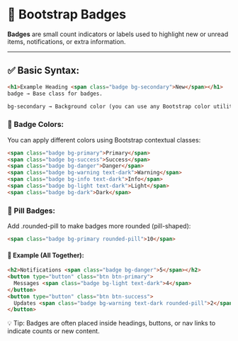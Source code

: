 # 🔹 Bootstrap Badges

**Badges** are small count indicators or labels used to highlight new or unread items, notifications, or extra information.

---

## ✅ Basic Syntax:

```html
<h1>Example Heading <span class="badge bg-secondary">New</span></h1>
badge → Base class for badges.

bg-secondary → Background color (you can use any Bootstrap color utility).
```

### 🎨 Badge Colors:
You can apply different colors using Bootstrap contextual classes:

```html
<span class="badge bg-primary">Primary</span>
<span class="badge bg-success">Success</span>
<span class="badge bg-danger">Danger</span>
<span class="badge bg-warning text-dark">Warning</span>
<span class="badge bg-info text-dark">Info</span>
<span class="badge bg-light text-dark">Light</span>
<span class="badge bg-dark">Dark</span>
```

### 📏 Pill Badges:
Add .rounded-pill to make badges more rounded (pill-shaped):

```html
<span class="badge bg-primary rounded-pill">10</span>
```

#### 🔄 Example (All Together):
```html
<h2>Notifications <span class="badge bg-danger">5</span></h2>
<button type="button" class="btn btn-primary">
  Messages <span class="badge bg-light text-dark">4</span>
</button>
<button type="button" class="btn btn-success">
  Updates <span class="badge bg-warning text-dark rounded-pill">2</span>
</button>
```

💡 Tip: Badges are often placed inside headings, buttons, or nav links to indicate counts or new content.

